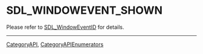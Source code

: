 # SDL_WINDOWEVENT_SHOWN

Please refer to [SDL_WindowEventID](SDL_WindowEventID) for details.

----
[CategoryAPI](CategoryAPI), [CategoryAPIEnumerators](CategoryAPIEnumerators)

